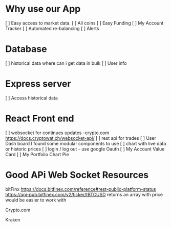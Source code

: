 # Why use our App

  [ ] Easy access to market data.
  [ ] All coins
  [ ] Easy Funding
  [ ] My Account Tracker
  [ ] Automated re-balancing
  [ ] Alerts

# Database

  [ ] historical data where can i get data in bulk
  [ ] User info

# Express server

  [ ] Access historical data

# React Front end

  [ ] websocket for continues updates -crypto.com https://docs.cryptowat.ch/websocket-api/
  [ ] rest api for trades
  [ ] User Dash board I found some modular components to use
  [ ] chart with live data or historic prices
  [ ] login / log out - use google Oauth
  [ ] My Account Value Card
  [ ] My Portfolio Chart Pie

# Good APi Web Socket Resources

  bitFinx
  https://docs.bitfinex.com/reference#rest-public-platform-status
  https://api-pub.bitfinex.com/v2/ticker/tBTCUSD
  returns an array with price would be easier to work with

  Crypto.com

  Kraken
